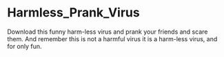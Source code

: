 # Harmless_Prank_Virus
Download this funny harm-less virus and prank your friends and scare them. And remember this is not a harmful virus it is a harm-less virus, and for only fun.
